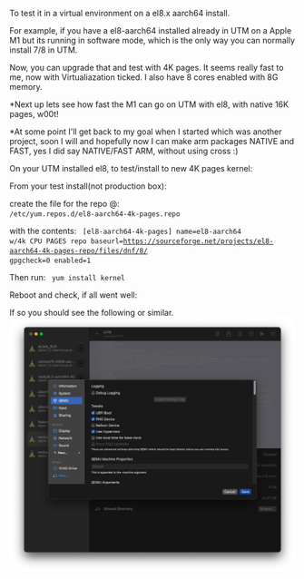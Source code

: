 To test it in a virtual environment on a el8.x aarch64 install. 

For example, if you have
a el8-aarch64 installed already in UTM on a Apple M1 but its running in software mode,
which is the only way you can normally install 7/8 in UTM.

Now, you can upgrade that and test with 4K pages.
It seems really fast to me, now with Virtualiazation ticked.
I also have 8 cores enabled with 8G memory.

*Next up lets see how fast the M1 can go on UTM with el8, with native 16K pages, w00t!


*At some point I'll get back to my goal when I started which was another project, soon I will
and hopefully now I can make arm packages NATIVE and FAST, yes I did say NATIVE/FAST ARM, without using cross :)

On your UTM installed el8, to test/install to new 4K pages kernel:


From your test install(not production box):

create the file for the repo @:
<code>
/etc/yum.repos.d/el8-aarch64-4k-pages.repo
</code>

with the contents:
<code>
[el8-aarch64-4k-pages]
name=el8-aarch64 w/4k CPU PAGES repo 
baseurl=https://sourceforge.net/projects/el8-aarch64-4k-pages-repo/files/dnf/8/
gpgcheck=0
enabled=1
</code>

Then run:
<code>
yum install kernel
</code>

Reboot and check, if all went well:

If so you should see the following or similar.
![8.8-on-Apple-Mac-M1-using-UTM](/assets/images/8.8UTM.png?raw=true)
